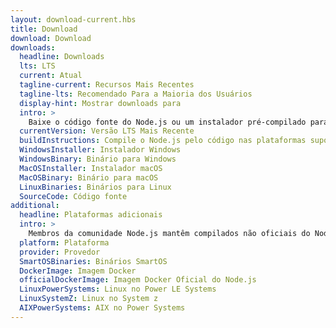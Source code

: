 ```yaml
---
layout: download-current.hbs
title: Download
download: Download
downloads:
  headline: Downloads
  lts: LTS
  current: Atual
  tagline-current: Recursos Mais Recentes
  tagline-lts: Recomendado Para a Maioria dos Usuários
  display-hint: Mostrar downloads para
  intro: >
    Baixe o código fonte do Node.js ou um instalador pré-compilado para o seu sistema, e comece a desenvolver hoje.
  currentVersion: Versão LTS Mais Recente
  buildInstructions: Compile o Node.js pelo código nas plataformas suportadas
  WindowsInstaller: Instalador Windows
  WindowsBinary: Binário para Windows
  MacOSInstaller: Instalador macOS
  MacOSBinary: Binário para macOS
  LinuxBinaries: Binários para Linux
  SourceCode: Código fonte
additional:
  headline: Plataformas adicionais
  intro: >
    Membros da comunidade Node.js mantêm compilados não oficiais do Node.js para plataformas adicionais. Note, tais compilados não são mantidos pela equipe oficial do Node.js e podem não estar no mesmo nível de compilação da versão atual do Node.js.
  platform: Plataforma
  provider: Provedor
  SmartOSBinaries: Binários SmartOS
  DockerImage: Imagem Docker
  officialDockerImage: Imagem Docker Oficial do Node.js
  LinuxPowerSystems: Linux no Power LE Systems
  LinuxSystemZ: Linux no System z
  AIXPowerSystems: AIX no Power Systems
---
```

